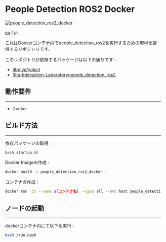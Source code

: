 # People Detection ROS2 Docker

![people_detection_ros2_docker](https://img.shields.io/badge/people_detection_ros2-docker-blue)

[en](./README.md) / ja

これはDockerコンテナ内でpeople_detection_ros2を実行するための環境を提供するリポジトリです。

このリポジトリが依存するパッケージは以下の通りです :
- [dbolya/yolact](https://github.com/dbolya/yolact/tree/master)
- [Rits-Interaction-Laboratory/people_detection_ros2](https://github.com/Rits-Interaction-Laboratory/people_detection_ros2)


## 動作要件

---

- Docker


## ビルド方法

---

依存パッケージの取得 :
```bash
bash startup.sh
```

Docker Imageの作成 :
```bash
docker build -t people_detection_ros2_docker .
```

コンテナの作成 :
```bash
docker run -it --name ${コンテナ名} --gpus all --net host people_detection_ros2_docker:latest
```

## ノードの起動

---

dockerコンテナ内にて以下を実行 :
```bash
bash /run.bash
```